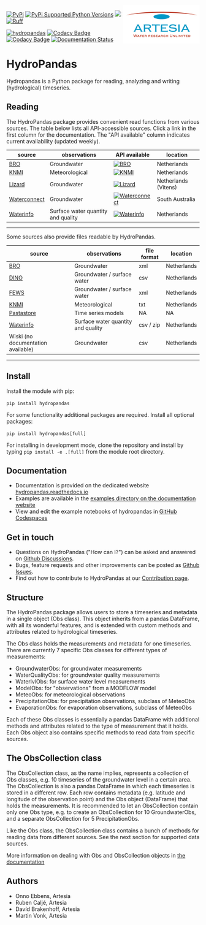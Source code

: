<img src="/docs/_static/Artesia_logo.jpg" alt="Artesia" width="200" align="right">

[![PyPi](https://img.shields.io/pypi/v/hydropandas.svg)](https://pypi.python.org/pypi/hydropandas)
[![PyPi Supported Python Versions](https://img.shields.io/pypi/pyversions/hydropandas)](https://pypi.python.org/pypi/hydropandas)
[<img src="https://github.com/codespaces/badge.svg" height="20">](https://codespaces.new/ArtesiaWater/hydropandas?quickstart=1)
[![Ruff](https://img.shields.io/endpoint?url=https://raw.githubusercontent.com/astral-sh/ruff/main/assets/badge/v2.json)](https://github.com/astral-sh/ruff)

[![hydropandas](https://github.com/ArtesiaWater/hydropandas/actions/workflows/on_pr_master.yml/badge.svg)](https://github.com/ArtesiaWater/hydropandas/actions/workflows/on_pr_master.yml)
[![Codacy Badge](https://app.codacy.com/project/badge/Grade/c1b99f474bdc49b0a47e00e4e9f66c2f)](https://www.codacy.com/gh/ArtesiaWater/hydropandas/dashboard?utm_source=github.com&utm_medium=referral&utm_content=ArtesiaWater/hydropandas&utm_campaign=Badge_Grade)
[![Codacy Badge](https://app.codacy.com/project/badge/Coverage/c1b99f474bdc49b0a47e00e4e9f66c2f)](https://www.codacy.com/gh/ArtesiaWater/hydropandas/dashboard?utm_source=github.com&utm_medium=referral&utm_content=ArtesiaWater/hydropandas&utm_campaign=Badge_Coverage)
[![Documentation Status](https://readthedocs.org/projects/hydropandas/badge/?version=latest)](https://hydropandas.readthedocs.io/en/latest/?badge=latest)

# HydroPandas

Hydropandas is a Python package for reading, analyzing and writing
(hydrological) timeseries.

## Reading

The HydroPandas package provides convenient read functions from various sources.
The table below lists all API-accessible sources. Click a link in the first column
for the documentation. The "API available" column indicates current availability
(updated weekly).


| source          | observations                       | API available | location             |
|-----------------|------------------------------------|---------------|----------------------|
| [BRO](https://hydropandas.readthedocs.io/en/stable/examples/01_groundwater_observations.html) | Groundwater                  | [![BRO](https://github.com/ArtesiaWater/hydropandas/actions/workflows/bro.yml/badge.svg)](https://github.com/ArtesiaWater/hydropandas/actions/workflows/bro.yml) | Netherlands          |
| [KNMI](https://hydropandas.readthedocs.io/en/stable/examples/02_knmi_observations.html) | Meteorological                 | [![KNMI](https://github.com/ArtesiaWater/hydropandas/actions/workflows/knmi.yml/badge.svg)](https://github.com/ArtesiaWater/hydropandas/actions/workflows/knmi.yml) | Netherlands          |
| [Lizard](https://hydropandas.readthedocs.io/en/stable/examples/06_lizard.html) | Groundwater                  | [![Lizard](https://github.com/ArtesiaWater/hydropandas/actions/workflows/lizard.yml/badge.svg)](https://github.com/ArtesiaWater/hydropandas/actions/workflows/lizard.yml) | Netherlands (Vitens) |
| [Waterconnect](https://hydropandas.readthedocs.io/en/stable/examples/09_waterconnect.html) | Groundwater                  | [![Waterconnect](https://github.com/ArtesiaWater/hydropandas/actions/workflows/waterconnect.yml/badge.svg)](https://github.com/ArtesiaWater/hydropandas/actions/workflows/waterconnect.yml) | South Australia      |
| [Waterinfo](https://hydropandas.readthedocs.io/en/stable/examples/08_waterinfo.html) | Surface water quantity and quality | [![Waterinfo](https://github.com/ArtesiaWater/hydropandas/actions/workflows/waterinfo.yml/badge.svg)](https://github.com/ArtesiaWater/hydropandas/actions/workflows/waterinfo.yml) | Netherlands          |
---

Some sources also provide files readable by HydroPandas.


| source          | observations                       | file format          | location             |
|-----------------|------------------------------------|----------------------|----------------------|
| [BRO](https://hydropandas.readthedocs.io/en/stable/examples/01_groundwater_observations.html) | Groundwater                  | xml          | Netherlands          |
| [DINO](https://hydropandas.readthedocs.io/en/stable/examples/01_groundwater_observations.html) | Groundwater / surface water                  | csv          | Netherlands          |
| [FEWS](https://hydropandas.readthedocs.io/en/stable/examples/07_fews.html) | Groundwater / surface water                  | xml          | Netherlands          |
| [KNMI](https://hydropandas.readthedocs.io/en/stable/examples/02_knmi_observations.html) | Meteorological                 | txt          | Netherlands          |
| [Pastastore](https://hydropandas.readthedocs.io/en/stable/examples/03_hydropandas_and_pastas.html) | Time series models                  | NA      | NA      |
| [Waterinfo](https://hydropandas.readthedocs.io/en/stable/examples/08_waterinfo.html) | Surface water quantity and quality | csv / zip          | Netherlands          |
| Wiski (no documentation available)                | Groundwater | csv          | Netherlands          |
---
## Install

Install the module with pip:

`pip install hydropandas`

For some functionality additional packages are required. Install all optional packages:

`pip install hydropandas[full]`

For installing in development mode, clone the repository and install by
typing `pip install -e .[full]` from the module root directory.

## Documentation

-   Documentation is provided on the dedicated website
    [hydropandas.readthedocs.io](https://hydropandas.readthedocs.io/en/stable/)
-   Examples are available in the [examples directory on the documentation website](https://hydropandas.readthedocs.io/en/stable/examples.html)
-   View and edit the example notebooks of hydropandas in
    [GitHub Codespaces](https://codespaces.new/hydropandas/hydropandas?quickstart=1)

## Get in touch

- Questions on HydroPandas ("How can I?") can be asked and answered on [Github Discussions](https://github.com/ArtesiaWater/hydropandas/discussions).
- Bugs, feature requests and other improvements can be posted as [Github Issues](https://github.com/ArtesiaWater/hydropandas/issues).
- Find out how to contribute to HydroPandas at our [Contribution page](https://hydropandas.readthedocs.io/en/stable/contribute.html).


## Structure

The HydroPandas package allows users to store a timeseries and metadata in a
single object (Obs class). This object inherits from a pandas DataFrame, with all its
wonderful features, and is extended with custom methods and attributes related
to hydrological timeseries.

The Obs class holds the measurements and metadata for one timeseries. There are
currently 7 specific Obs classes for different types of measurements:

- GroundwaterObs: for groundwater measurements
- WaterQualityObs: for groundwater quality measurements
- WaterlvlObs: for surface water level measurements
- ModelObs: for "observations" from a MODFLOW model
- MeteoObs: for meteorological observations
- PrecipitationObs: for precipitation observations, subclass of MeteoObs
- EvaporationObs: for evaporation observations, subclass of MeteoObs

Each of these Obs classes is essentially a pandas DataFrame with additional
methods and attributes related to the type of measurement that it holds.
Each Obs object also contains specific methods to read data from specific sources.

## The ObsCollection class

The ObsCollection class, as the name implies, represents a collection of Obs
classes, e.g. 10 timeseries of the groundwater level in a certain area. The
ObsCollection is also a pandas DataFrame in which each timeseries is stored
in a different row. Each row contains metadata (e.g. latitude and longitude
of the observation point) and the Obs object (DataFrame) that holds the
measurements. It is recommended to let an ObsCollection contain only one Obs
type, e.g. to create an ObsCollection for 10 GroundwaterObs, and a separate
ObsCollection for 5 PrecipitationObs.

Like the Obs class, the ObsCollection class contains a bunch of methods for
reading data from different sources. See the next section for supported data
sources.

More information on dealing with Obs and ObsCollection objects in [the documentation](https://hydropandas.readthedocs.io/en/stable/examples/00_hydropandas_objects.html)

## Authors

- Onno Ebbens, Artesia
- Ruben Caljé, Artesia
- Davíd Brakenhoff, Artesia
- Martin Vonk, Artesia
